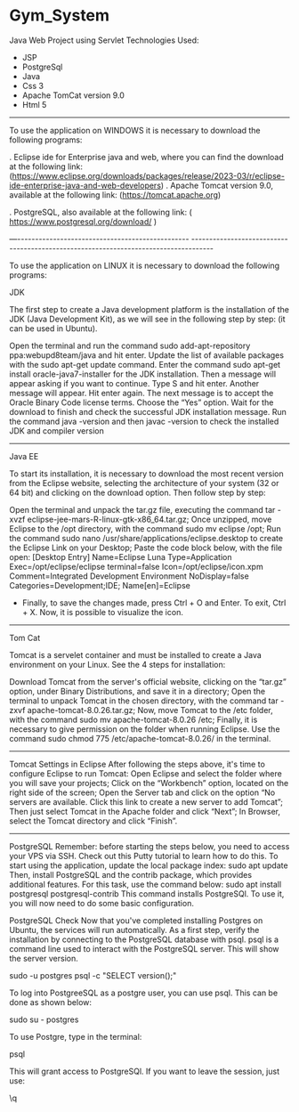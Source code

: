 # Gym_System
Java Web Project using Servlet
Technologies Used:
- JSP
- PostgreSql
- Java
- Css 3
- Apache TomCat version 9.0
- Html 5
--------------------------------------------------------------------------------------------------------------------

To use the application on WINDOWS it is necessary to download the following programs:

. Eclipse ide for Enterprise java and web, where you can find the download at the following link:
(https://www.eclipse.org/downloads/packages/release/2023-03/r/eclipse-ide-enterprise-java-and-web-developers)
. Apache Tomcat version 9.0, available at the following link: (https://tomcat.apache.org)

. PostgreSQL, also available at the following link: ( https://www.postgresql.org/download/ )

—------------------------------------------------ ------------------------------------------------------------------------------------

To use the application on LINUX it is necessary to download the following programs:

JDK

The first step to create a Java development platform is the installation of the JDK (Java Development Kit), as we will see in the following step by step: (it can be used in Ubuntu).

Open the terminal and run the command sudo add-apt-repository ppa:webupd8team/java and hit enter.
Update the list of available packages with the sudo apt-get update command.
Enter the command sudo apt-get install oracle-java7-installer for the JDK installation. Then a message will appear asking if you want to continue. Type S and hit enter.
Another message will appear. Hit enter again.
The next message is to accept the Oracle Binary Code license terms. Choose the “Yes” option.
Wait for the download to finish and check the successful JDK installation message.
Run the command java -version and then javac -version to check the installed JDK and compiler version

-------------------------------------------------------------------------------------------------------------------------------

Java EE

To start its installation, it is necessary to download the most recent version from the Eclipse website, selecting the architecture of your system (32 or 64 bit) and clicking on the download option. Then follow step by step:


Open the terminal and unpack the tar.gz file, executing the command tar -xvzf eclipse-jee-mars-R-linux-gtk-x86_64.tar.gz;
Once unzipped, move Eclipse to the /opt directory, with the command sudo mv eclipse /opt;
Run the command sudo nano /usr/share/applications/eclipse.desktop to create the Eclipse Link on your Desktop;
Paste the code block below, with the file open:
[Desktop Entry]
Name=Eclipse Luna
Type=Application
Exec=/opt/eclipse/eclipse
terminal=false
Icon=/opt/eclipse/icon.xpm
Comment=Integrated Development Environment
NoDisplay=false
Categories=Development;IDE;
Name[en]=Eclipse

- Finally, to save the changes made, press Ctrl + O and Enter. To exit, Ctrl + X. Now, it is possible to visualize the icon.

--------------------------------------------------------------------------------------------------------------------------------

Tom Cat

Tomcat is a servelet container and must be installed to create a Java environment on your Linux. See the 4 steps for installation:

Download Tomcat from the server's official website, clicking on the “tar.gz” option, under Binary Distributions, and save it in a directory;
Open the terminal to unpack Tomcat in the chosen directory, with the command tar -zxvf apache-tomcat-8.0.26.tar.gz;
Now, move Tomcat to the /etc folder, with the command sudo mv apache-tomcat-8.0.26 /etc;
Finally, it is necessary to give permission on the folder when running Eclipse. Use the command sudo chmod 775 /etc/apache-tomcat-8.0.26/ in the terminal.

--------------------------------------------------------------------------------------------------------------------------------

Tomcat Settings in Eclipse
After following the steps above, it's time to configure Eclipse to run Tomcat:
Open Eclipse and select the folder where you will save your projects;
Click on the “Workbench” option, located on the right side of the screen;
Open the Server tab and click on the option “No servers are available. Click this link to create a new server to add Tomcat”;
Then just select Tomcat in the Apache folder and click “Next”;
In Browser, select the Tomcat directory and click “Finish”.

--------------------------------------------------------------------------------------------------

PostgreSQL
Remember: before starting the steps below, you need to access your VPS via SSH. Check out this Putty tutorial to learn how to do this.
To start using the application, update the local package index:
sudo apt update
Then, install PostgreSQL and the contrib package, which provides additional features. For this task, use the command below:
sudo apt install postgresql postgresql-contrib
This command installs PostgreSQl. To use it, you will now need to do some basic configuration.


PostgreSQL Check
Now that you've completed installing Postgres on Ubuntu, the services will run automatically.
As a first step, verify the installation by connecting to the PostgreSQL database with psql.
psql is a command line used to interact with the PostgreSQL server. This will show the server version.


sudo -u postgres psql -c "SELECT version();"


To log into PostgreeSQL as a postgre user, you can use psql. This can be done as shown below:


sudo su - postgres


To use Postgre, type in the terminal:


psql


This will grant access to PostgreSQl. If you want to leave the session, just use:


\q
